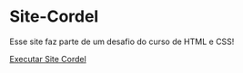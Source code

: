 # Site-Cordel
 Esse site faz parte de um desafio do curso de HTML e CSS!

 <a href="https://mezzomokaue.github.io/site-cordel.html"> Executar Site Cordel</a>
